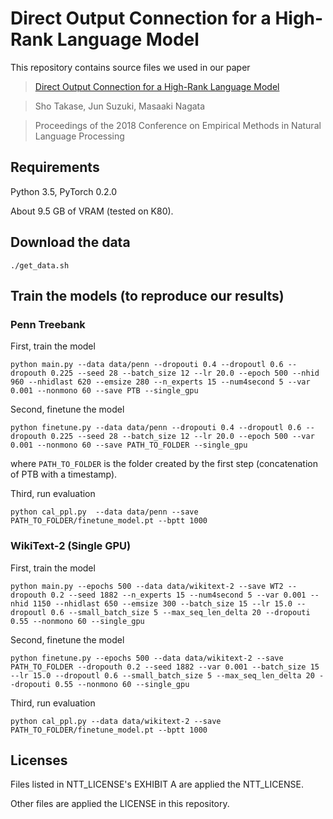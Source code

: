 # Direct Output Connection for a High-Rank Language Model

This repository contains source files we used in our paper
>[Direct Output Connection for a High-Rank Language Model](https://arxiv.org/abs/1808.10143)

>Sho Takase, Jun Suzuki, Masaaki Nagata

> Proceedings of the 2018 Conference on Empirical Methods in Natural Language Processing

## Requirements

Python 3.5, PyTorch 0.2.0

About 9.5 GB of VRAM (tested on K80).

## Download the data

```./get_data.sh```

## Train the models (to reproduce our results)

### Penn Treebank

First, train the model

```python main.py --data data/penn --dropouti 0.4 --dropoutl 0.6 --dropouth 0.225 --seed 28 --batch_size 12 --lr 20.0 --epoch 500 --nhid 960 --nhidlast 620 --emsize 280 --n_experts 15 --num4second 5 --var 0.001 --nonmono 60 --save PTB --single_gpu```

Second, finetune the model

```python finetune.py --data data/penn --dropouti 0.4 --dropoutl 0.6 --dropouth 0.225 --seed 28 --batch_size 12 --lr 20.0 --epoch 500 --var 0.001 --nonmono 60 --save PATH_TO_FOLDER --single_gpu```

where `PATH_TO_FOLDER` is the folder created by the first step (concatenation of PTB with a timestamp).

Third, run evaluation

```python cal_ppl.py  --data data/penn --save PATH_TO_FOLDER/finetune_model.pt --bptt 1000```

### WikiText-2 (Single GPU)

First, train the model

```python main.py --epochs 500 --data data/wikitext-2 --save WT2 --dropouth 0.2 --seed 1882 --n_experts 15 --num4second 5 --var 0.001 --nhid 1150 --nhidlast 650 --emsize 300 --batch_size 15 --lr 15.0 --dropoutl 0.6 --small_batch_size 5 --max_seq_len_delta 20 --dropouti 0.55 --nonmono 60 --single_gpu```

Second, finetune the model

```python finetune.py --epochs 500 --data data/wikitext-2 --save PATH_TO_FOLDER --dropouth 0.2 --seed 1882 --var 0.001 --batch_size 15 --lr 15.0 --dropoutl 0.6 --small_batch_size 5 --max_seq_len_delta 20 --dropouti 0.55 --nonmono 60 --single_gpu```

Third, run evaluation

```python cal_ppl.py --data data/wikitext-2 --save PATH_TO_FOLDER/finetune_model.pt --bptt 1000```


## Licenses

Files listed in NTT_LICENSE's EXHIBIT A are applied the NTT_LICENSE.

Other files are applied the LICENSE in this repository.

